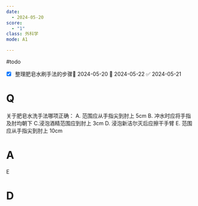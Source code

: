 ```yaml
---
date:
  - 2024-05-20
score:
  - "1"
class: 外科学
mode: A1

---
```

#todo
- [x] 整理肥皂水刷手法的步骤🛫 2024-05-20 📅 2024-05-22 ✅ 2024-05-21

# Q
关于肥皂水洗手法哪项正确：
A. 范围应从手指尖到肘上 5cm
B. 冲水时应将手指及肘均朝下
C.浸泡酒精范围应到肘上 3cm
D. 浸泡新洁尔灭后应擦干手臂
E. 范围应从手指尖到肘上 10cm

# A

E


# D
